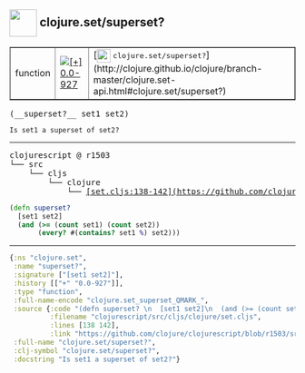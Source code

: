 ## <img width="48px" valign="middle" src="http://i.imgur.com/Hi20huC.png"> clojure.set/superset?

 <table border="1">
<tr>
<td>function</td>
<td><a href="https://github.com/cljsinfo/api-refs/tree/0.0-927"><img valign="middle" alt="[+] 0.0-927" src="https://img.shields.io/badge/+-0.0--927-lightgrey.svg"></a> </td>
<td>
[<img height="24px" valign="middle" src="http://i.imgur.com/1GjPKvB.png"> <samp>clojure.set/superset?</samp>](http://clojure.github.io/clojure/branch-master/clojure.set-api.html#clojure.set/superset?)
</td>
</tr>
</table>

 <samp>
(__superset?__ set1 set2)<br>
</samp>

```
Is set1 a superset of set2?
```

---

 <pre>
clojurescript @ r1503
└── src
    └── cljs
        └── clojure
            └── <ins>[set.cljs:138-142](https://github.com/clojure/clojurescript/blob/r1503/src/cljs/clojure/set.cljs#L138-L142)</ins>
</pre>

```clj
(defn superset? 
  [set1 set2]
  (and (>= (count set1) (count set2))
       (every? #(contains? set1 %) set2)))
```


---

```clj
{:ns "clojure.set",
 :name "superset?",
 :signature ["[set1 set2]"],
 :history [["+" "0.0-927"]],
 :type "function",
 :full-name-encode "clojure.set_superset_QMARK_",
 :source {:code "(defn superset? \n  [set1 set2]\n  (and (>= (count set1) (count set2))\n       (every? #(contains? set1 %) set2)))",
          :filename "clojurescript/src/cljs/clojure/set.cljs",
          :lines [138 142],
          :link "https://github.com/clojure/clojurescript/blob/r1503/src/cljs/clojure/set.cljs#L138-L142"},
 :full-name "clojure.set/superset?",
 :clj-symbol "clojure.set/superset?",
 :docstring "Is set1 a superset of set2?"}

```
